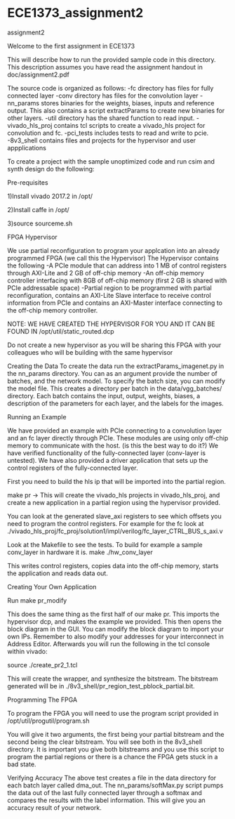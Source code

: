 # ECE1373_assignment2

assignment2

Welcome to the first assignment in ECE1373

This will describe how to run the provided sample code in this directory. 
This description assumes you have read the assignment handout in doc/assignment2.pdf



The source code is organized as follows:
-fc directory has files for fully connected layer
-conv directory has files for the convolution layer
-nn_params stores binaries for the weights, biases, inputs and reference output. This also contains a script
extractParams to create new binaries for other layers. 
-util directory has the shared function to read input.
-vivado_hls_proj contains tcl scripts to create a vivado_hls project for convolution and fc.
-pci_tests includes tests to read and write to pcie.
-8v3_shell contains files and projects for the hypervisor and user appplications

To create a project with the sample unoptimized code and run csim and synth design do the following:


Pre-requisites

1)Install vivado 2017.2 in /opt/ 

2)Install caffe in /opt/

3)source sourceme.sh 



FPGA Hypervisor 

We use partial reconfiguration to program your applcation into an already programmed FPGA (we call this the Hypervisor)
The Hypervisor contains the following
-A PCIe module that can address into 1 MB of control registers through AXI-Lite and 2 GB of off-chip memory
-An off-chip memory controller interfacing with 8GB of off-chip memory (first 2 GB is shared with PCIe addressable space)
-Partial region to be programmed with partial reconfiguration, contains an AXI-Lite Slave interface to receive control information from PCIe
and contains an AXI-Master interface connecting to the off-chip memory controller.

NOTE: WE HAVE CREATED THE HYPERVISOR FOR YOU AND IT CAN BE FOUND IN /opt/util/static_routed.dcp

Do not create a new hypervisor as you will be sharing this FPGA with your colleagues who will be building with the same hypervisor



Creating the Data
To create the data run the extractParams_imagenet.py in the nn_params directory.
You can as an argument provide the number of batches, and the network model.
To specify the batch size, you can modify the model file.
This creates a directory per batch in the data/vgg_batches/ directory.
Each batch contains the input, output, weights, biases, a description of the parameters for each layer, and the labels for the images.



Running an Example

We have provided an example with PCIe connecting to a convolution layer and an fc layer directly through PCIe. These modules are using only off-chip memory
to communicate with the host. (is this the best way to do it?)
We have verified functionality of the fully-connected layer (conv-layer is untested).
We have also provided a driver application that sets up the control registers of the fully-connected layer.

First you need to build the hls ip that will be imported into the partial region.


make pr  -> This will create the vivado_hls projects in vivado_hls_proj,  and create a new application in a partial region using the hypervisor provided.
           

You can look at the generated slave_axi registers to see which offsets you need to program the control registers.
For example for the fc look at ./vivado_hls_proj/fc_proj/solution1/impl/verilog/fc_layer_CTRL_BUS_s_axi.v

Look at the Makefile to see the tests. To build for example a sample conv_layer in hardware it is. 
make 
./hw_conv_layer

This writes control registers, copies data into the off-chip memory, starts the application and reads data out. 


Creating Your Own Application

Run make pr_modify

This does the same thing as the first half of our make pr. This imports the hypervisor dcp, and makes the example we provided. This then opens the block diagram in the GUI. You can modify the block diagram to import your own IPs. Remember to also modify your addresses for your interconnect in Address Editor.
Afterwards you will run the following in the tcl console within vivado:

source ./create_pr2_1.tcl 

This will create the wrapper, and synthesize the bitstream. The bitstream generated will be in ./8v3_shell/pr_region_test_pblock_partial.bit. 



Programming The FPGA

To program the FPGA you will need to use the program script provided in /opt/util/progutil/program.sh

You will give it two arguments, the first being your partial bitstream and the second being the clear bitstream. You will see both in the 8v3_shell directory.
It is important you give both bitstreams and you use this script to program the partial regions or there is a chance the FPGA gets stuck in a bad state.




Verifying Accuracy
The above test creates a file in the data directory for each batch layer called dma_out. 
The nn_params/softMax.py script pumps the data out of the last fully connected layer  through a softmax and compares the results with the label information.
This will give you an accuracy result of your network. 





